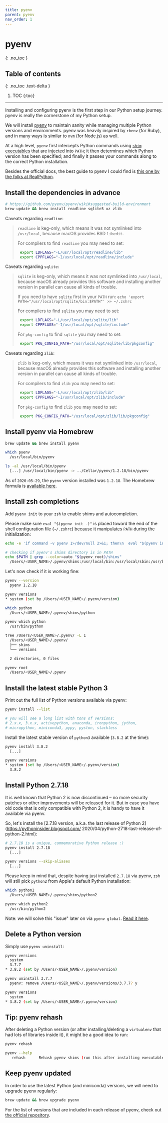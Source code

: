 ```yaml
---
title: pyenv
parent: pyenv
nav_order: 1
---
```


# pyenv
{: .no_toc }

## Table of contents
{: .no_toc .text-delta }

1. TOC
{:toc}

---

Installing and configuring pyenv is the first step in our Python setup journey. pyenv is really the cornerstone of my Python setup.

We will install [pyenv](https://github.com/pyenv/pyenv) to maintain sanity while managing multiple Python versions and environments. pyenv was heavily inspired by `rbenv` (for Ruby), and in many ways is similar to `nvm` (for Node.js) as well.

At a high level, `pyenv` first intercepts Python commands using [`shim` executables](https://en.wikipedia.org/wiki/Shim_(computing)) that are injected into `PATH`; it then determines which Python version has been specified; and finally it passes your commands along to the correct Python installation.

Besides the official docs, the best guide to pyenv I could find is [this one by the folks at RealPython](https://realpython.com/intro-to-pyenv/).

## Install the dependencies in advance

```sh
# https://github.com/pyenv/pyenv/wiki#suggested-build-environment
brew update && brew install readline sqlite3 xz zlib
```

Caveats regarding `readline`:

> `readline` is keg-only, which means it was not symlinked into `/usr/local`, because macOS provides BSD `libedit`.
>
> For compilers to find `readline` you may need to set:
> ```zsh
>  export LDFLAGS="-L/usr/local/opt/readline/lib"
>  export CPPFLAGS="-I/usr/local/opt/readline/include"
> ```

Caveats regarding `sqlite`:

> `sqlite` is keg-only, which means it was not symlinked into `/usr/local`, because macOS already provides this software and installing another version in parallel can cause all kinds of trouble.
>
> If you need to have `sqlite` first in your `PATH` run: `echo 'export PATH="/usr/local/opt/sqlite/bin:$PATH"' >> ~/.zshrc`
>
> For compilers to find `sqlite` you may need to set:
> ```zsh
>  export LDFLAGS="-L/usr/local/opt/sqlite/lib"
>  export CPPFLAGS="-I/usr/local/opt/sqlite/include"
> ```
> For `pkg-config` to find `sqlite` you may need to set:
> ```zsh
>  export PKG_CONFIG_PATH="/usr/local/opt/sqlite/lib/pkgconfig"
> ```

Caveats regarding `zlib`:

> `zlib` is keg-only, which means it was not symlinked into `/usr/local`, because macOS already provides this software and installing another version in parallel can cause all kinds of trouble.
> 
> For compilers to find `zlib` you may need to set:
> ```zsh
>  export LDFLAGS="-L/usr/local/opt/zlib/lib"
>  export CPPFLAGS="-I/usr/local/opt/zlib/include"
> ```
>
> For `pkg-config` to find `zlib` you may need to set:
> ```zsh
>  export PKG_CONFIG_PATH="/usr/local/opt/zlib/lib/pkgconfig"
> ```

## Install pyenv via Homebrew

```sh
brew update && brew install pyenv

which pyenv
  /usr/local/bin/pyenv

ls -al /usr/local/bin/pyenv
  [...] /usr/local/bin/pyenv -> ../Cellar/pyenv/1.2.18/bin/pyenv
```

As of `2020-05-29`, the `pyenv` version installed was `1.2.18`. The Homebrew formula is [available here](https://github.com/Homebrew/homebrew-core/blob/566560476be4973d396c54e920411b07081b6722/Formula/pyenv.rb).

## Install zsh completions

Add `pyenv init` to your `zsh` to enable shims and autocompletion. 

Please make sure `eval "$(pyenv init -)"` is placed toward the end of the shell configuration file (`~/.zshrc`) because it manipulates `PATH` during the initialization:

```sh
echo -e 'if command -v pyenv 1>/dev/null 2>&1; then\n  eval "$(pyenv init -)"\nfi' >> ~/.zshrc

# checking if pyenv's shims directory is in PATH
echo $PATH | grep --color=auto "$(pyenv root)/shims"
  /Users/<USER_NAME>/.pyenv/shims:/usr/local/bin:/usr/local/sbin:/usr/bin:/bin:/usr/sbin:/sbin
```

Let's now check if it is working fine:

```sh
pyenv --version
  pyenv 1.2.18

pyenv versions
* system (set by /Users/<USER_NAME>/.pyenv/version)

which python
  /Users/<USER_NAME>/.pyenv/shims/python

pyenv which python
  /usr/bin/python

tree /Users/<USER_NAME>/.pyenv/ -L 1
  /Users/<USER_NAME>/.pyenv/
  ├── shims
  └── versions

  2 directories, 0 files

pyenv root
  /Users/<USER_NAME>/.pyenv
```

## Install the latest stable Python 3

Print out the full list of Python versions available via pyenv:

```sh
pyenv install --list

# you will see a long list with tons of versions:
# 2.x.x, 3.x.x, activepython, anaconda, ironpython, jython, 
# micropython, miniconda3, pypy, pyston, stackless
```

Install the latest stable version of `python3` available (`3.8.2` at the time):

```sh
pyenv install 3.8.2
  [...]

pyenv versions
* system (set by /Users/<USER_NAME>/.pyenv/version)
  3.8.2
```

## Install Python 2.7.18

It is well known that Python 2 is now discontinued – no more security patches or other improvements will be released for it. But in case you have old code that is only compatible with Python 2, it is handy to have it available via pyenv. 

So, let's install the [2.7.18 version, a.k.a. the last release of Python 2](https://pythoninsider.blogspot.com/
2020/04/python-2718-last-release-of-python-2.html):

```sh
# 2.7.18 is a unique, commemorative Python release :)
pyenv install 2.7.18
  [...]

pyenv versions --skip-aliases
  [...]
```

Please keep in mind that, despite having just installed `2.7.18` via pyenv, `zsh` will still pick `python2` from Apple's default Python installation:

```sh
which python2
  /Users/<USER_NAME>/.pyenv/shims/python2

pyenv which python2
  /usr/bin/python2
```

Note: we will solve this "issue" later on via `pyenv global`. [Read it here](/python-on-macos/usage/pyenv-global.html).

## Delete a Python version

Simply use `pyenv uninstall`:

```sh
pyenv versions
  system
  3.7.7
* 3.8.2 (set by /Users/<USER_NAME>/.pyenv/version)

pyenv uninstall 3.7.7
  pyenv: remove /Users/<USER_NAME>/.pyenv/versions/3.7.7? y

pyenv versions
  system
* 3.8.2 (set by /Users/<USER_NAME>/.pyenv/version)
```

## Tip: pyenv rehash

After deleting a Python version (or after installing/deleting a `virtualenv` that had lots of libraries inside it), it might be a good idea to run:

```sh
pyenv rehash

pyenv --help
   rehash      Rehash pyenv shims (run this after installing executables)
```

## Keep pyenv updated

In order to use the latest Python (and miniconda) versions, we will need to upgrade pyenv regularly:

```sh
brew update && brew upgrade pyenv
```

For the list of versions that are included in each release of pyenv, check out [the official repository](https://github.com/pyenv/pyenv/releases).